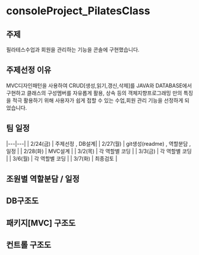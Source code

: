 # consoleProject_PilatesClass
## 주제

필라테스수업과 회원을 관리하는 기능을 콘솔에 구현했습니다.

## 주제선정 이유

MVC디자인패턴을 사용하여 CRUD[생성,읽기,갱신,삭제]를 JAVA와 DATABASE에서 구현하고
클래스의 구성멤버를 자유롭게 활용, 상속 등의 객체지향프로그래밍 만의 특징을 
적극 활용하기 위해 사용자가 쉽게 접할 수 있는 수업,회원 관리 기능을 선정하게 되었습니다.



## 팀 일정 

|---|---|
| 2/24(금) | 주제선정 , DB설계|
| 2/27(월) | git생성(readme) , 역할분담 , 일정 |
| 2/28(화) | MVC설계 |
| 3/2(목) | 각 역할별 코딩 |
| 3/3(금) | 각 역할별 코딩 |
| 3/6(월) | 각 역할별 코딩 |
| 3/7(화) | 최종검토 |

## 조원별 역할분담 / 일정

## DB구조도
## 패키지[MVC] 구조도
## 컨트롤 구조도
